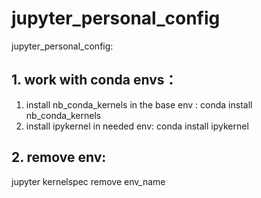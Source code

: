 # jupyter_personal_config
jupyter_personal_config: 

## 1.  work with conda envs：
   1) install nb_conda_kernels in the base env : conda install nb_conda_kernels
   2) install ipykernel in needed env: conda install ipykernel
## 2. remove env:
   jupyter kernelspec remove env_name
